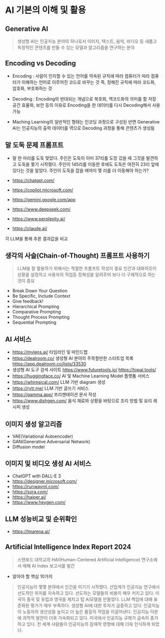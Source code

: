 # AI 기본의 이해 및 활용

## Generative AI
> 생성형 AI는 인공지능 분야의 하나로서 이미지, 텍스트, 음악, 비디오 등 새롭고 독창적인 콘텐츠를 만들 수 있는 모델과 알고리즘을 연구하는 분야

## Encoding vs Decoding
- Encoding : 사람이 인지할 수 있는 언어를 약속된 규칙에 따라 컴퓨터가 따라 컴퓨터가 이해하는 언어로 이루어진 코드로 바꾸는 것
             즉, 정해진 규칙에 따라 코드화, 암호화, 부호화하는 것
- Decoding : Encoding의 반대되는 개념으로 복호화, 역코드화의 의미를 함
             저장 공간 효율화, 보안 등의 이유로 Encoding을 한 데이터를 다시 Decoding해서 사용 가능

- Maching Learning의 일반적인 형태는 인코딩 과정으로 구성된 반면 Generative AI는 인공지능의 출력 데이터를 역으로 Decoding 과정을 통해 콘텐츠가 생성됨

## 말 도둑 문제 프롬프트
- 말 한 마리를 도둑 맞았다. 주인은 도둑이 이미 37리를 도망 갔을 때 그것을 발견하고 도둑을 쫓기 시작했다. 주인이 145리를 이동한 후에도 도둑은 여전히 23리 앞에 있다는 것을 알았다. 주인이 도둑을 잡을 때까지 몇 리를 더 이동해야 하는가?

- https://chatgpt.com/
- https://copilot.microsoft.com/
- https://gemini.google.com/app
- https://www.deepseek.com/
- https://www.perplexity.ai/
- https://claude.ai/

각 LLM을 통해 추론 결과값을 비교

## 생각의 사슬(Chain-of-Thought) 프롬프트 사용하기
> LLM을 잘 활용하기 위해서는 적절한 프롬프트 작성이 중요
> 인간과 대화하듯이 상황을 설정하고 사용자의 직업등 정체성을 알려주어 보다 더 구체적으로 하는 것이 중요

- Break Down Your Question
- Be Specific, Include Context
- Give feedback!
- Hierarchical Prompting
- Comparative Prompting
- Thought Process Prompting
- Sequential Prompting

## AI 서비스 
- https://mylens.ai/ 타임라인 및 마인드맵
- https://dealroom.co/ 생성형 AI 분야의 주목할만한 스타트업 목록
  https://app.dealroom.co/lists/33530
- 생성형 AI 도구 검색 사이트
  https://www.futuretools.io/ 
  https://topai.tools/
- https://huggingface.co/ AI 및 Machine Learning Model 플랫폼 서비스
- https://whimsical.com/ LLM 기반 diagram 생성
- https://rytr.me/ LLM 기반 글쓰기 서비스
- https://gamma.app/ 프리젠테이션 문서 작성
- https://www.dishgen.com/ 음식 재료와 상황을 바탕으로 조리 방법 및 요리 레시피 생성

## 이미지 생성 알고리즘
- VAE(Variational Autoencoder)
- GAN(Generative Adversarial Network)
- Diffusion model

## 이미지 및 비디오 생성 AI 서비스
- ChatGPT with DALL-E 3
- https://designer.microsoft.com/
- https://runwayml.com/
- https://sora.com/
- https://haiper.ai/
- https://www.heygen.com/

## LLM 성능비교 및 순위확인
- https://lmarena.ai/

## Artificial Intelligence Index Report 2024
> 스탠포드 대학교의 HAI(Human-Centered Artificial Intelligence) 연구소에서 매해 AI Index 보고서를 발간

- 알아야 할 핵심 10가지
> 인공지능이 몇몇 분야에서 인간을 이기기 시작했다.
> 산업계가 인공지능 연구에서 선도적인 위치를 지속하고 있다.
> 선도하는 모델들의 비용이 매우 커지고 있다.
> 미국이 중국 및 유럽과 영국을 제치고 탑 AI모델을 만들었다.
> LLM 책임에 대해 표준화된 평가가 매우 부족하다.
> 생성형 AI에 대한 투자가 급증하고 있다.
> 인공지능이 노동자의 생산성을 높이고 더 높은 품질의 작업을 이끌어낸다.
> 인공지능 덕분에 과학적 발전이 더욱 가속화되고 있다.
> 미국에서 인공지능 규제가 급속히 증가하고 있다.
> 전 세계 사람들이 인공지능의 잠재적 영향에 대해 더욱 인식하게 되었다.

